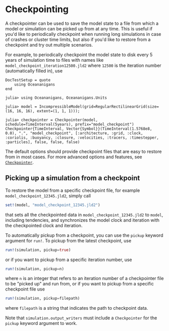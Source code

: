 # Checkpointing

A checkpointer can be used to save the model state to a file from which a model or simulation can be picked up from
at any time. This is useful if you'd like to periodically checkpoint when running long simulations in case of crashes or
cluster time limits, but also if you'd like to restore from a checkpoint and try out multiple scenarios.

For example, to periodically checkpoint the model state to disk every 5 years of simulation time to files with names
like `model_checkpoint_iteration12500.jld2` where `12500` is the iteration number (automatically filled in), use

```@meta
DocTestSetup = quote
    using Oceananigans
end
```

```jldoctest
julia> using Oceananigans, Oceananigans.Units

julia> model = IncompressibleModel(grid=RegularRectilinearGrid(size=(16, 16, 16), extent=(1, 1, 1)));

julia> checkpointer = Checkpointer(model, schedule=TimeInterval(5years), prefix="model_checkpoint")
Checkpointer{TimeInterval, Vector{Symbol}}(TimeInterval(1.5768e8, 0.0), ".", "model_checkpoint", [:architecture, :grid, :clock, :coriolis, :buoyancy, :closure, :velocities, :tracers, :timestepper, :particles], false, false, false)
```

The default options should provide checkpoint files that are easy to restore from in most cases. For more advanced
options and features, see [`Checkpointer`](@ref).

## Picking up a simulation from a checkpoint

To restore the model from a specific checkpoint file, for example `model_checkpoint_12345.jld2`, simply call

```julia
set!(model, "model_checkpoint_12345.jld2")
```

that sets all the checkpointed data in `model_checkpoint_12345.jld2` to `model`, including tendencies, and synchronizes the
model clock and iteration with the checkpointed clock and iteration.

To automatically pickup from a checkpoint, you can use the `pickup` keyword argument for `run!`. To pickup from the latest
checkpoint, use

```julia
run!(simulation, pickup=true)
```

or if you want to pickup from a specific iteration number, use

```julia
run!(simulation, pickup=n)
```

where `n` is an integer that refers to an iteration number of a checkpointer file to be "picked up" and run from,
or if you want to pickup from a specific checkpoint file use

```julia
run!(simulation, pickup=filepath)
```

where `filepath` is a string that indicates the path to checkpoint data.

Note that `simulation.output_writers` must include a `Checkpointer` for the `pickup` keyword argument to work.
